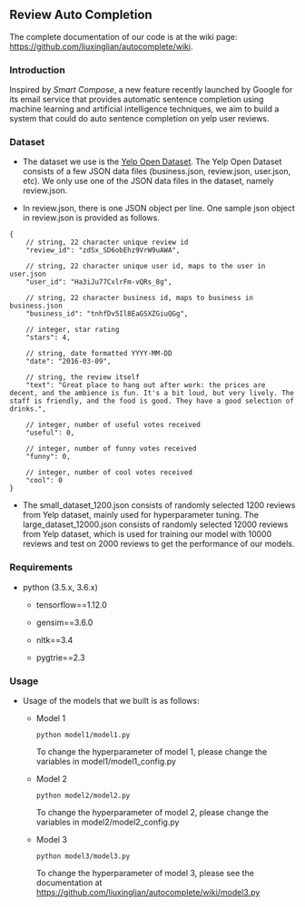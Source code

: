## Review Auto Completion

The complete documentation of our code is at the wiki page: https://github.com/liuxinglian/autocomplete/wiki.

### Introduction

Inspired by *Smart Compose*, a new feature recently launched by Google for its email service that provides automatic sentence completion using machine learning and artificial intelligence techniques, we aim to build a system that could do auto sentence completion on yelp user reviews.

<!--
##### Team members: 
Haiyang Huang (hyhuang), Xinglian Liu (xinglian), Yuanhang Luo (royluo), Yuzhou Mao (myz)
-->

### Dataset

  * The dataset we use is the [Yelp Open Dataset](https://www.yelp.com/dataset). The Yelp Open Dataset consists of a few JSON data files (business.json, review.json, user.json, etc). We only use one of the JSON data files in the dataset, namely review.json. 

  * In review.json, there is one JSON object per line. One sample json object in review.json is provided as follows.

```
{
    // string, 22 character unique review id
    "review_id": "zdSx_SD6obEhz9VrW9uAWA",

    // string, 22 character unique user id, maps to the user in user.json
    "user_id": "Ha3iJu77CxlrFm-vQRs_8g",

    // string, 22 character business id, maps to business in business.json
    "business_id": "tnhfDv5Il8EaGSXZGiuQGg",

    // integer, star rating
    "stars": 4,

    // string, date formatted YYYY-MM-DD
    "date": "2016-03-09",

    // string, the review itself
    "text": "Great place to hang out after work: the prices are decent, and the ambience is fun. It's a bit loud, but very lively. The staff is friendly, and the food is good. They have a good selection of drinks.",

    // integer, number of useful votes received
    "useful": 0,

    // integer, number of funny votes received
    "funny": 0,

    // integer, number of cool votes received
    "cool": 0
}
```
* The small_dataset_1200.json consists of randomly selected 1200 reviews from Yelp dataset, mainly used for hyperparameter tuning. The large_dataset_12000.json consists of randomly selected 12000 reviews from Yelp dataset, which is used for training our model with 10000 reviews and test on 2000 reviews to get the performance of our models.

### Requirements

  * python (3.5.x, 3.6.x)
  
    * tensorflow==1.12.0
    
    * gensim==3.6.0
    
    * nltk==3.4
    
    * pygtrie==2.3

### Usage

  * Usage of the models that we built is as follows:
  
    * Model 1
    
      ```shell
      python model1/model1.py
      ```
      To change the hyperparameter of model 1, please change the variables in model1/model1_config.py
  
    * Model 2
  
      ```shell
      python model2/model2.py
      ```
      To change the hyperparameter of model 2, please change the variables in model2/model2_config.py

    * Model 3

      ```shell
      python model3/model3.py
      ```
      To change the hyperparameter of model 3, please see the documentation at https://github.com/liuxinglian/autocomplete/wiki/model3.py

